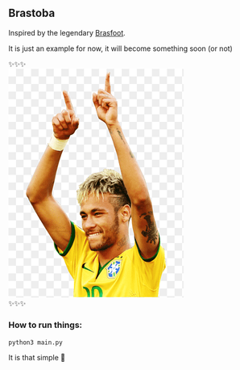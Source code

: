 ## Brastoba
Inspired by the legendary [Brasfoot](https://www.brasfoot.com).

It is just an example for now, it will become something soon (or not)

✨✨✨  
![Neymar](images/neymar.png)  
✨✨✨

### How to run things:

```console
python3 main.py
```

It is that simple :rocket: